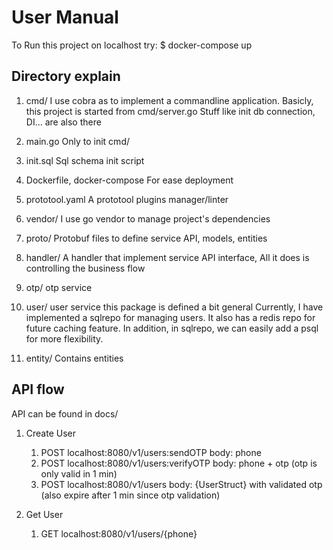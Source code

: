 # User Manual

To Run this project on localhost try: $ docker-compose up

## Directory explain

1. cmd/
   I use cobra as to implement a commandline application.
   Basicly, this project is started from cmd/server.go
   Stuff like init db connection, DI... are also there

2. main.go
   Only to init cmd/

3. init.sql
   Sql schema init script

4. Dockerfile, docker-compose
   For ease deployment

5. prototool.yaml
   A prototool plugins manager/linter

6. vendor/
   I use go vendor to manage project's dependencies

7. proto/
   Protobuf files to define service API, models, entities

8. handler/
   A handler that implement service API interface, All it does is controlling the business flow

9. otp/
   otp service

10. user/
    user service
    this package is defined a bit general
    Currently, I have implemented a sqlrepo for managing users. It also has a redis repo for future caching feature.
    In addition, in sqlrepo, we can easily add a psql for more flexibility.

11. entity/
    Contains entities

## API flow

API can be found in docs/

1. Create User

   1. POST localhost:8080/v1/users:sendOTP body: phone
   2. POST localhost:8080/v1/users:verifyOTP body: phone + otp (otp is only valid in 1 min)
   3. POST localhost:8080/v1/users body: {UserStruct} with validated otp (also expire after 1 min since otp validation)

2. Get User
   1. GET localhost:8080/v1/users/{phone}

